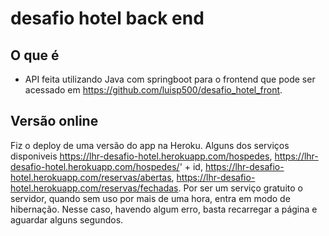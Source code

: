 # desafio hotel back end

## O que é

* API feita utilizando Java com springboot para o frontend que pode ser acessado em https://github.com/luisp500/desafio_hotel_front.

## Versão online

Fiz o deploy de uma versão do app na Heroku. Alguns dos serviços disponiveis https://lhr-desafio-hotel.herokuapp.com/hospedes, https://lhr-desafio-hotel.herokuapp.com/hospedes/' + id,
https://lhr-desafio-hotel.herokuapp.com/reservas/abertas, https://lhr-desafio-hotel.herokuapp.com/reservas/fechadas.
Por ser um serviço gratuito o servidor, quando sem uso por mais de uma hora, entra em modo de hibernação. Nesse caso, havendo algum erro,
basta recarregar a página e aguardar alguns segundos.
